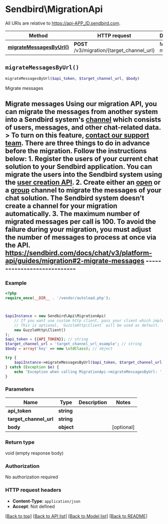 # Sendbird\MigrationApi

All URIs are relative to https://api-APP_ID.sendbird.com.

Method | HTTP request | Description
------------- | ------------- | -------------
[**migrateMessagesByUrl()**](MigrationApi.md#migrateMessagesByUrl) | **POST** /v3/migration/{target_channel_url} | Migrate messages


## `migrateMessagesByUrl()`

```php
migrateMessagesByUrl($api_token, $target_channel_url, $body)
```

Migrate messages

## Migrate messages  Using our migration API, you can migrate the messages from another system into a Sendbird system's [channel](https://sendbird.com/docs/chat/v3/platform-api/guides/channel-types) which consists of users, messages, and other chat-related data.  > To turn on this feature, [contact our support team](https://dashboard.sendbird.com/settings/contact_us).  There are three things to do in advance before the migration. Follow the instructions below:  1. Register the users of your current chat solution to your Sendbird application. You can migrate the users into the Sendbird system using the [user creation API](https://sendbird.com/docs/chat/v3/platform-api/guides/user#2-create-a-user). 2. Create either an [open](https://sendbird.com/docs/chat/v3/platform-api/guides/open-channel#2-create-a-channel) or a [group](https://sendbird.com/docs/chat/v3/platform-api/guides/group-channel#2-create-a-channel) channel to migrate the messages of your chat solution. The Sendbird system doesn't create a channel for your migration automatically. 3. The maximum number of migrated messages per call is 100. To avoid the failure during your migration, you must adjust the number of messages to process at once via the API.  https://sendbird.com/docs/chat/v3/platform-api/guides/migration#2-migrate-messages ----------------------------

### Example

```php
<?php
require_once(__DIR__ . '/vendor/autoload.php');



$apiInstance = new Sendbird\Api\MigrationApi(
    // If you want use custom http client, pass your client which implements `GuzzleHttp\ClientInterface`.
    // This is optional, `GuzzleHttp\Client` will be used as default.
    new GuzzleHttp\Client()
);
$api_token = {{API_TOKEN}}; // string
$target_channel_url = 'target_channel_url_example'; // string
$body = array('key' => new \stdClass); // object

try {
    $apiInstance->migrateMessagesByUrl($api_token, $target_channel_url, $body);
} catch (Exception $e) {
    echo 'Exception when calling MigrationApi->migrateMessagesByUrl: ', $e->getMessage(), PHP_EOL;
}
```

### Parameters

Name | Type | Description  | Notes
------------- | ------------- | ------------- | -------------
 **api_token** | **string**|  |
 **target_channel_url** | **string**|  |
 **body** | **object**|  | [optional]

### Return type

void (empty response body)

### Authorization

No authorization required

### HTTP request headers

- **Content-Type**: `application/json`
- **Accept**: Not defined

[[Back to top]](#) [[Back to API list]](../../README.md#endpoints)
[[Back to Model list]](../../README.md#models)
[[Back to README]](../../README.md)
